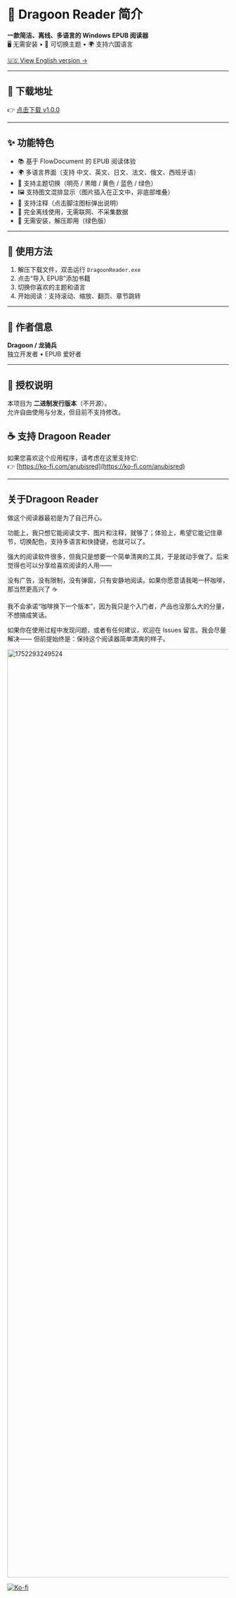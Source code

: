 # 📘 Dragoon Reader 简介

**一款简洁、离线、多语言的 Windows EPUB 阅读器**  
🖥️ 无需安装 • 🎨 可切换主题 • 🌍 支持六国语言

[🇺🇸 View English version →](./README.md)

---

## 🔽 下载地址

👉 [点击下载 v1.0.0](https://github.com/anubisred253/DragoonReader/releases/tag/v1.0.0)

---

## ✨ 功能特色

- 📚 基于 FlowDocument 的 EPUB 阅读体验
- 🌍 多语言界面（支持 中文、英文、日文、法文、俄文、西班牙语）
- 🎨 支持主题切换（明亮 / 黑暗 / 黄色 / 蓝色 / 绿色）
- 🖼️ 支持图文混排显示（图片插入在正文中，非底部堆叠）
- 💬 支持注释（点击脚注图标弹出说明）
- 💾 完全离线使用，无需联网、不采集数据
- 🧩 无需安装，解压即用（绿色版）

---

## 📂 使用方法

1. 解压下载文件，双击运行 `DragoonReader.exe`
2. 点击“导入 EPUB”添加书籍
3. 切换你喜欢的主题和语言
4. 开始阅读：支持滚动、缩放、翻页、章节跳转

---

## 👤 作者信息

**Dragoon / 龙骑兵**  
独立开发者 • EPUB 爱好者

---

## 📃 授权说明

本项目为 **二进制发行版本**（不开源）。  
允许自由使用与分发，但目前不支持修改。

## ☕ 支持 Dragoon Reader

如果您喜欢这个应用程序，请考虑在这里支持它:  
👉 [https://ko-fi.com/anubisred](https://ko-fi.com/anubisred)

---

## 关于Dragoon Reader

做这个阅读器最初是为了自己开心。

功能上，我只想它能阅读文字、图片和注释，就够了；体验上，希望它能记住章节，切换配色，支持多语言和快捷键，也就可以了。

强大的阅读软件很多，但我只是想要一个简单清爽的工具，于是就动手做了。后来觉得也可以分享给喜欢阅读的人用——

没有广告，没有限制，没有弹窗，只有安静地阅读。如果你愿意请我喝一杯咖啡，那当然更高兴了 ☕

我不会承诺“咖啡换下一个版本”，因为我只是个入门者，产品也没那么大的分量，不想搞成笑话。

如果你在使用过程中发现问题，或者有任何建议，欢迎在 Issues 留言。我会尽量解决——
但前提始终是：保持这个阅读器简单清爽的样子。

<img width="1929" height="2109" alt="1752293249524" src="https://github.com/user-attachments/assets/350aff4d-859f-4ff5-9834-c692ad6e5bdf" />


[![Ko-fi](https://ko-fi.com/img/githubbutton_sm.svg)](https://ko-fi.com/anubisred)
